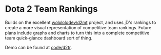 Dota 2 Team Rankings
===

Builds on the excellent [wolololodev/d2mt][d2mt] project, and uses jD's rankings to create a more visual representation of competitive team rankings. Future plans include graphs and charts to turn this into a complete competitive team quick-glance dashboard sort of thing.


Demo can be found at [code/d2tr][1].

[d2mt]: https://github.com/wololodev/d2mt
[1]: http://code.adityamukherjee.com/d2tr
